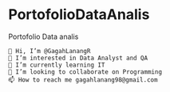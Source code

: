 # PortofolioDataAnalis
Portofolio Data analis 



    👋 Hi, I’m @GagahLanangR
    👀 I’m interested in Data Analyst and QA
    🌱 I’m currently learning IT
    💞️ I’m looking to collaborate on Programming
    📫 How to reach me gagahlanang98@gmail.com

